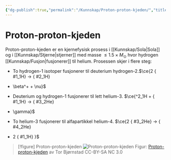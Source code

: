 ```yaml
---
{"dg-publish":true,"permalink":"/Kunnskap/Proton-proton-kjeden/","title":"Proton-proton-kjeden","tags":["fysikk","astronomi"]}
---
```



# Proton-proton-kjeden
Proton-proton-kjeden er en kjernefysisk prosess i [[Kunnskap/Sola\|Sola]] og i [[Kunnskap/Stjerne\|stjerner]] med masse $\leq 1.5 \times M_{\odot}$ hvor hydrogen [[Kunnskap/Fusjon\|fusjonerer]] til helium. Prosessen skjer i flere steg:
- To hydrogen-1 isotoper fusjonerer til deuterium hydrogen-2.$\ce{2
{ #1_1H}
 ->
{ #2_1H}
 + \beta^+ + \nu}$ 
- Deuterium og hydrogen-1 fusjonerer til lett helium-3. $\ce{^2_1H +
{ #1_1H}
 ->
{ #3_2He}
 + \gamma}$
- To helium-3 fusjonerer til alfapartikkel helium-4. $\ce{2
{ #3_2He}
 ->
{ #4_2He}
 + 2
{ #1_1H}
}$

>[!figure] Proton-proton-kjeden
>![Proton-proton-kjeden](https://media.snl.no/media/143868/standard_Proton-proton_chain.jpg)
> Figur: [Proton-proton-kjeden](https://snl.no/proton-proton-kjeden) av Tor Bjørnstad CC-BY-SA NC 3.0
